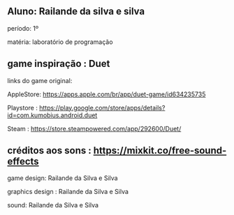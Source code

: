 
Aluno: Railande da silva e silva
-----------------------------------------------------------------------------------------------
período: 1º

matéria: laboratório de programação

game inspiração : Duet 
-----------------------------------------------------------------------------------------------

links do game original:

AppleStore: https://apps.apple.com/br/app/duet-game/id634235735

Playstore : https://play.google.com/store/apps/details?id=com.kumobius.android.duet

Steam : https://store.steampowered.com/app/292600/Duet/

créditos aos sons :
https://mixkit.co/free-sound-effects
-----------------------------------------------------------------------------------------------

game design: Railande da Silva e Silva

graphics design : Railande da Silva e Silva

sound: Railande da Silva e Silva
